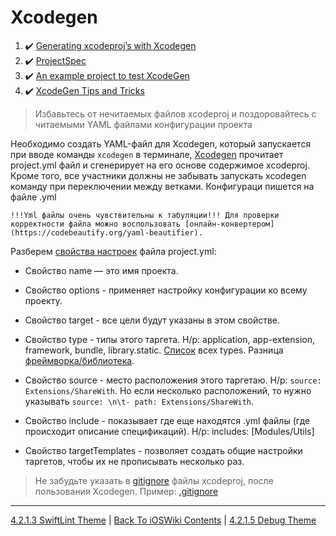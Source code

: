# Xcodegen

1. :heavy_check_mark: [Generating xcodeproj’s with Xcodegen](https://betterprogramming.pub/generating-xcodeprojs-with-xcodegen-7d291cfc2f46)
2. :heavy_check_mark: [ProjectSpec](https://github.com/yonaskolb/XcodeGen/blob/master/Docs/ProjectSpec.md#options)
3. :heavy_check_mark: [An example project to test XcodeGen](https://github.com/fbernutz/XcodeGenExample)
4. :heavy_check_mark: [XcodeGen Tips and Tricks](https://medium.com/udemy-engineering/xcodegen-tips-and-tricks-3ad10728d8d0)

>  Избавьтесь от нечитаемых файлов xcodeproj и поздоровайтесь с читаемыми YAML файлами конфигурации проекта

 Необходимо создать YAML-файл для Xcodegen, который запускается при вводе команды `xcodegen` в терминале, [Xcodegen](https://github.com/yonaskolb/XcodeGen) прочитает project.yml файл и сгенерирует на его основе содержимое xcodeproj. Кроме того, все участники должны не забывать запускать xcodegen команду при переключении между ветками. Конфигураци пишется на файле .yml

```
!!!Yml файлы очень чувствительны к табуляции!!! Для проверки корректности файла можно воспользовать [онлайн-конвертером](https://codebeautify.org/yaml-beautifier).
```

Разберем [свойства настроек](https://github.com/yonaskolb/XcodeGen/blob/master/Docs/ProjectSpec.md#options) файла project.yml: 
* Свойство name — это имя проекта. 
* Свойство options - применяет настройку конфигурации ко всему проекту. 
* Свойство target - все цели будут указаны в этом свойстве.
* Свойство type - типы этого таргета. Н/р: application, app-extension, framework, bundle, library.static. [Список](https://github.com/yonaskolb/XcodeGen/blob/master/Docs/ProjectSpec.md#:~:text=This%20will%20provide%20default) всех types. Разница [фреймворка/библиотека](/4%20Linkage/4.1%20Frameworks/4.1.1%20FrameworkOrLibrary.md).
  
* Свойство source - место расположения этого таргетаю. Н/р: `source: Extensions/ShareWith`. Но если несколько расположений, то нужно указывать `source: \n\t- path: Extensions/ShareWith`.

* Свойство include - показывает где еще находятся .yml файлы (где происходит описание спецификаций). Н/р: includes: [Modules/Utils]

* Свойство targetTemplates - позволяет создать общие настройки таргетов, чтобы их не прописывать несколько раз.

> Не забудьте указать в [gitignore](https://www.atlassian.com/git/tutorials/saving-changes/gitignore) файлы xcodeproj, после пользования Xcodegen. Пример: [.gitignore](/1%20Common/1.2%20Git/.gitignore)

---

[4.2.1.3 SwiftLint Theme](./4.2.1.3%20SwiftLint.md) | [Back To iOSWiki Contents](https://github.com/eldaroid/iOSWiki) | [4.2.1.5 Debug Theme](./4.2.1.5%20Debug.md)
